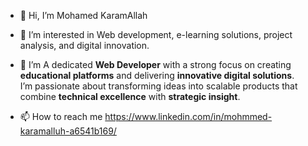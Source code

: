- 👋 Hi, I’m Mohamed KaramAllah
- 👀 I’m interested in Web development, e-learning solutions, project analysis, and digital innovation.
  
- 🌱 I’m A dedicated **Web Developer** with a strong focus on creating **educational platforms** and delivering **innovative digital solutions**.  
I’m passionate about transforming ideas into scalable products that combine **technical excellence** with **strategic insight**.

- 📫 How to reach me https://www.linkedin.com/in/mohmmed-karamalluh-a6541b169/

<!---
Mkaramalla/Mkaramalla is a ✨ special ✨ repository because its `README.md` (this file) appears on your GitHub profile.
You can click the Preview link to take a look at your changes.
--->

